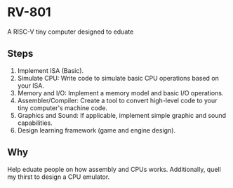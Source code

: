 # RV-801
A RISC-V tiny computer designed to eduate

## Steps
1. Implement ISA (Basic).
2. Simulate CPU: Write code to simulate basic CPU operations based on your ISA.
3. Memory and I/O: Implement a memory model and basic I/O operations.
4. Assembler/Compiler: Create a tool to convert high-level code to your tiny computer's machine code.
6. Graphics and Sound: If applicable, implement simple graphic and sound capabilities.
7. Design learning framework (game and engine design).

## Why
Help eduate people on how assembly and CPUs works. Additionally, quell my thirst to design a CPU emulator.
